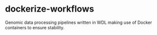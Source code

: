 # dockerize-workflows
Genomic data processing pipelines written in WDL making use of Docker containers to ensure stability.
